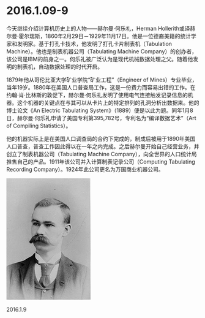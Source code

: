 2016.1.09-9
============
今天继续介绍计算机历史上的人物——赫尔曼·何乐礼，Herman Hollerith或译赫尔曼·霍尔瑞斯，1860年2月29日－1929年11月17日。他是一位德裔美籍的统计学家和发明家。基于打孔卡技术，他发明了打孔卡片制表机（Tabulation Machine）。他也是制表机器公司（Tabulating Machine Company）的创办者，该公司是IBM的前身之一。何乐礼被广泛认为是现代机械数据处理之父。随着他发明的制表机，自动数据处理的时代开启。

1879年他从哥伦比亚大学矿业学院“矿业工程”（Engineer of Mines）专业毕业，当年19岁。1880年在美国人口普查局工作，这是一份费力而容易出错的工作。在约翰·肖·比林斯的敦促下，赫尔曼·何乐礼发明了使用电气连接触发记录信息的机器。这个机器的关键点在与其可以从卡片上的特定排列的孔洞分析出数据来。他的博士论文《An Electric Tabulating System》（1889）便是以此为题。同年1月8日，赫尔曼·何乐礼申请了美国专利第395,782号，专利名为“编译数据艺术”（Art of Compiling Statistics）。

他的机器实际上是在美国人口调查局的合约下完成的，制成后被用于1890年美国人口普查，普查工作因此得以在一年之内完成。之后赫尔曼开始自己经营业务，并创立了制表机器公司（Tabulating Machine Company），向全世界的人口统计局推售自己的产品。1911年该公司并入计算制表记录公司（Computing Tabulating Recording Company）。1924年此公司更名为万国商业机器公司。

![](pic/06.jpg)

2016.1.9